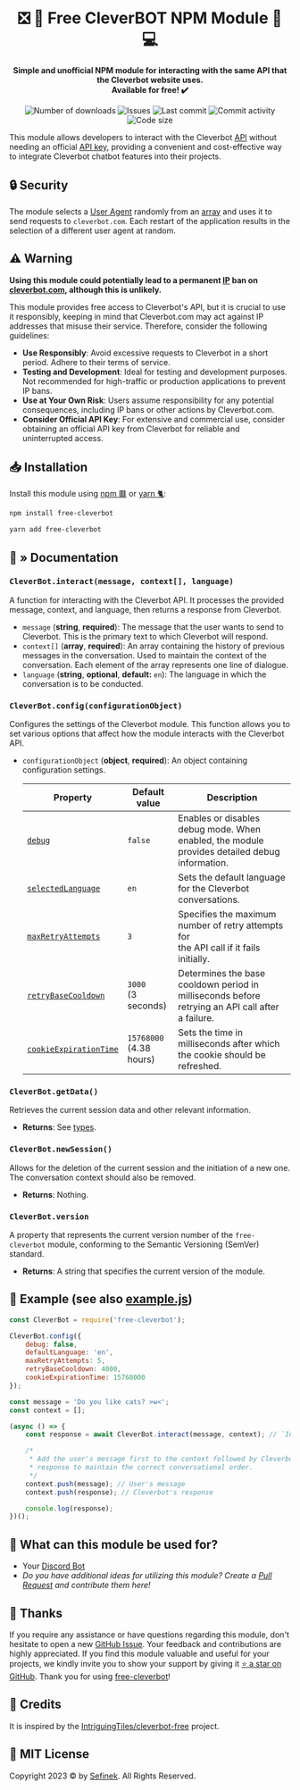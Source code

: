 <div align="center">
    <h1>❎ 💸 Free CleverBOT NPM Module 🤖 💻</h1>
    <p>
        <b>
            Simple and unofficial NPM module for interacting with the same API that the Cleverbot website uses.<br>
            Available for free! ✔️
        </b>
    </p>
    <p>
        <a href="https://www.npmjs.com/package/free-cleverbot" target="_blank" title="free-cleverbot - npm" style="text-decoration:none">
            <img src="https://img.shields.io/npm/dt/free-cleverbot?maxAge=3600" alt="Number of downloads">
            <img src="https://img.shields.io/github/issues/sefinek24/free-cleverbot" alt="Issues">
            <img src="https://img.shields.io/github/last-commit/sefinek24/free-cleverbot" alt="Last commit">
            <img src="https://img.shields.io/github/commit-activity/w/sefinek24/free-cleverbot" alt="Commit activity">
            <img src="https://img.shields.io/github/languages/code-size/sefinek24/free-cleverbot" alt="Code size">
        </a>
    </p>
</div>

This module allows developers to interact with the Cleverbot [API](https://en.wikipedia.org/wiki/API) without needing an official [API key](https://en.wikipedia.org/wiki/API_key),
providing a convenient and cost-effective way to integrate Cleverbot chatbot features into their projects.


## 🔒 Security
The module selects a [User Agent](https://en.wikipedia.org/wiki/User_agent) randomly from an [array](https://github.com/sefinek24/free-cleverbot/blob/17442083acfc4ef29de709b788023b3e7bdb5981/scripts/useragent.js#L1) and uses it to send requests to `cleverbot.com`.
Each restart of the application results in the selection of a different user agent at random.


## ⚠️ Warning
**Using this module could potentially lead to a permanent [IP](https://en.wikipedia.org/wiki/IP_address) ban on [cleverbot.com](https://www.cleverbot.com), although this is unlikely.**

This module provides free access to Cleverbot's API, but it is crucial to use it responsibly, keeping in mind that Cleverbot.com may act against IP addresses that misuse their service.
Therefore, consider the following guidelines:
- **Use Responsibly**: Avoid excessive requests to Cleverbot in a short period. Adhere to their terms of service.
- **Testing and Development**: Ideal for testing and development purposes. Not recommended for high-traffic or production applications to prevent IP bans.
- **Use at Your Own Risk**: Users assume responsibility for any potential consequences, including IP bans or other actions by Cleverbot.com.
- **Consider Official API Key**: For extensive and commercial use, consider obtaining an official API key from Cleverbot for reliable and uninterrupted access.


## 📥 Installation
Install this module using [npm 🟥](https://www.npmjs.com) or [yarn 🐈](https://yarnpkg.com):
```bash
npm install free-cleverbot
```
```bash
yarn add free-cleverbot
```


## 🔧 » Documentation

### `CleverBot.interact(message, context[], language)`
A function for interacting with the Cleverbot API. It processes the provided message, context, and language, then returns a response from Cleverbot.

- `message` (**string**, **required**): The message that the user wants to send to Cleverbot. This is the primary text to which Cleverbot will respond.
- `context[]` (**array**, **required**): An array containing the history of previous messages in the conversation. Used to maintain the context of the conversation. Each element of the array represents one line of dialogue.
- `language` (**string**, **optional**, **default:** `en`): The language in which the conversation is to be conducted.

### `CleverBot.config(configurationObject)`
Configures the settings of the Cleverbot module. This function allows you to set various options that affect how the module interacts with the Cleverbot API.

- `configurationObject` (**object**, **required**): An object containing configuration settings.

  | Property                                                                                                                         | Default value              | Description                                                                                      |
  |----------------------------------------------------------------------------------------------------------------------------------|----------------------------|--------------------------------------------------------------------------------------------------|
  | [`debug`](https://github.com/sefinek24/free-cleverbot/blob/36887fa8433b03269da0a40575790d4494814e6a/index.js#L9)                 | `false`                    | Enables or disables debug mode. When enabled, the module provides detailed debug information.    |
  | [`selectedLanguage`](https://github.com/sefinek24/free-cleverbot/blob/36887fa8433b03269da0a40575790d4494814e6a/index.js#L10)     | `en`                       | Sets the default language for the Cleverbot conversations.                                       |
  | [`maxRetryAttempts`](https://github.com/sefinek24/free-cleverbot/blob/36887fa8433b03269da0a40575790d4494814e6a/index.js#L11)     | `3`                        | Specifies the maximum number of retry attempts for<br>the API call if it fails initially.        |
  | [`retryBaseCooldown`](https://github.com/sefinek24/free-cleverbot/blob/36887fa8433b03269da0a40575790d4494814e6a/index.js#L12)    | `3000`<br>(3 seconds)      | Determines the base cooldown period in milliseconds before retrying an API call after a failure. |
  | [`cookieExpirationTime`](https://github.com/sefinek24/free-cleverbot/blob/36887fa8433b03269da0a40575790d4494814e6a/index.js#L13) | `15768000`<br>(4.38 hours) | Sets the time in milliseconds after which the cookie should be refreshed.                        |

### `CleverBot.getData()`
Retrieves the current session data and other relevant information.

- **Returns**: See [types](https://github.com/sefinek24/free-cleverbot/blob/c0c6748fb8828a611b005216e768af370cb61ea4/index.d.ts#L64).

### `CleverBot.newSession()`
Allows for the deletion of the current session and the initiation of a new one. The conversation context should also be removed.

- **Returns**: Nothing.

### `CleverBot.version`
A property that represents the current version number of the `free-cleverbot` module, conforming to the Semantic Versioning (SemVer) standard.

- **Returns**: A string that specifies the current version of the module.


## 💬 Example (see also [example.js](example.js))
```js
const CleverBot = require('free-cleverbot');

CleverBot.config({
    debug: false,
    defaultLanguage: 'en',
    maxRetryAttempts: 5,
    retryBaseCooldown: 4000,
    cookieExpirationTime: 15768000
});

const message = 'Do you like cats? >w<';
const context = [];

(async () => {
    const response = await CleverBot.interact(message, context); // `Input`, `conversation context`, `language` is not required if you are using `CleverBot.config` with `defaultLanguage`

    /*
     * Add the user's message first to the context followed by Cleverbot's
     * response to maintain the correct conversational order.
     */
    context.push(message); // User's message 
    context.push(response); // Cleverbot's response

    console.log(response);
})();
```


## 🤔 What can this module be used for?
- Your [Discord Bot](https://discord.com/developers/docs/intro)
- *Do you have additional ideas for utilizing this module? Create a [Pull Request](https://github.com/sefinek24/free-cleverbot/pulls) and contribute them here!*


## 💙 Thanks
If you require any assistance or have questions regarding this module, don't hesitate to open a new [GitHub Issue](https://github.com/sefinek24/free-cleverbot/issues).
Your feedback and contributions are highly appreciated.
If you find this module valuable and useful for your projects, we kindly invite you to show your support by giving it [⭐ a star on GitHub](https://github.com/sefinek24/free-cleverbot).
Thank you for using [free-cleverbot](https://www.npmjs.com/package/free-cleverbot)!


## 🔖 Credits
It is inspired by the [IntriguingTiles/cleverbot-free](https://github.com/IntriguingTiles/cleverbot-free) project.


## 📝 MIT License
Copyright 2023 © by [Sefinek](https://sefinek.net). All Rights Reserved.

